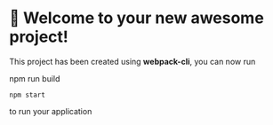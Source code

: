 # 🚀 Welcome to your new awesome project!

This project has been created using **webpack-cli**, you can now run

npm run build

```
npm start
```
to run your application
